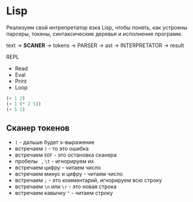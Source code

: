 # Lisp

Реализуем свой интрепретатор язка Lisp, чтобы понять, как устроены парсеры, токены, синтаксические деревья и исполнение программ.

text -> **SCANER** -> tokens -> PARSER -> ast -> INTERPRETATOR -> result

REPL
- Read
- Eval
- Print
- Loop

```lisp
(+ 1 2)
(+ 1 (* 2 5))
(< 5 1)
```

## Сканер токенов

- `(` - дальше будет s-выражение
- встречаем `)` - то это ошибка
- встречаем `EOF` - это остановка сканера
- пробелы ` `, `\t` - игнорируем их
- встречаем цифру - читаем число
- встречаем минус и цифру - читаем число
- встречаем `;` - это комментарий, игнорируем всю строку
- встречаем `\n` или `\r` - это новая строка
- встречаем кавычку `"` - читаем строку